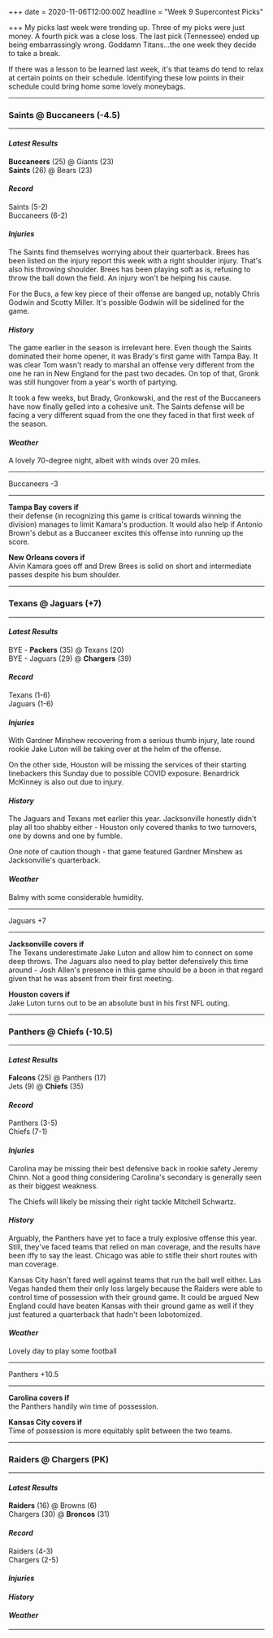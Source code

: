 +++
date = 2020-11-06T12:00:00Z
headline = "Week 9 Supercontest Picks"

+++
My picks last week were trending up. Three of my picks were just money. A fourth pick was a close loss. The last pick (Tennessee) ended up being embarrassingly wrong. Goddamn Titans...the one week they decide to take a break.

If there was a lesson to be learned last week, it's that teams do tend to relax at certain points on their schedule. Identifying these low points in their schedule could bring home some lovely moneybags.

***

### Saints @ Buccaneers (-4.5)

***

#### _Latest Results_

**Buccaneers** (25) @ Giants (23)  
**Saints** (26) @ Bears (23)

#### _Record_

Saints (5-2)  
Buccaneers (6-2)

#### _Injuries_

The Saints find themselves worrying about their quarterback. Brees has been listed on the injury report this week with a right shoulder injury. That's also his throwing shoulder. Brees has been playing soft as is, refusing to throw the ball down the field. An injury won't be helping his cause.

For the Bucs, a few key piece of their offense are banged up, notably Chris Godwin and Scotty Miller. It's possible Godwin will be sidelined for the game.

#### _History_

The game earlier in the season is irrelevant here. Even though the Saints dominated their home opener, it was Brady's first game with Tampa Bay. It was clear Tom wasn't ready to marshal an offense very different from the one he ran in New England for the past two decades. On top of that, Gronk was still hungover from a year's worth of partying.

It took a few weeks, but Brady, Gronkowski, and the rest of the Buccaneers have now finally gelled into a cohesive unit. The Saints defense will be facing a very different squad from the one they faced in that first week of the season.

#### _Weather_

A lovely 70-degree night, albeit with winds over 20 miles.

***

Buccaneers -3

***

**Tampa Bay covers if**  
their defense (in recognizing this game is critical towards winning the division) manages to limit Kamara's production. It would also help if Antonio Brown's debut as a Buccaneer excites this offense into running up the score.

**New Orleans covers if**  
Alvin Kamara goes off and Drew Brees is solid on short and intermediate passes despite his bum shoulder.

***

### Texans @ Jaguars (+7)

***

#### _Latest Results_

BYE - **Packers** (35) @ Texans (20)  
BYE - Jaguars (29) @ **Chargers** (39)

#### _Record_

Texans (1-6)  
Jaguars (1-6)

#### _Injuries_

With Gardner Minshew recovering from a serious thumb injury, late round rookie Jake Luton will be taking over at the helm of the offense.

On the other side, Houston will be missing the services of their starting linebackers this Sunday due to possible COVID exposure. Benardrick McKinney is also out due to injury.

#### _History_

The Jaguars and Texans met earlier this year. Jacksonville honestly didn't play all too shabby either - Houston only covered thanks to two turnovers, one by downs and one by fumble.

One note of caution though - that game featured Gardner Minshew as Jacksonville's quarterback.

#### _Weather_

Balmy with some considerable humidity.

***

Jaguars +7

***

**Jacksonville covers if**  
The Texans underestimate Jake Luton and allow him to connect on some deep throws. The Jaguars also need to play better defensively this time around - Josh Allen's presence in this game should be a boon in that regard given that he was absent from their first meeting. 

**Houston covers if**  
Jake Luton turns out to be an absolute bust in his first NFL outing.

***

### Panthers @ Chiefs (-10.5)

***

#### _Latest Results_

**Falcons** (25) @ Panthers (17)  
Jets (9) @ **Chiefs** (35)

#### _Record_

Panthers (3-5)  
Chiefs (7-1)

#### _Injuries_

Carolina may be missing their best defensive back in rookie safety Jeremy Chinn. Not a good thing considering Carolina's secondary is generally seen as their biggest weakness.

The Chiefs will likely be missing their right tackle Mitchell Schwartz.

#### _History_

Arguably, the Panthers have yet to face a truly explosive offense this year. Still, they've faced teams that relied on man coverage, and the results have been iffy to say the least. Chicago was able to stifle their short routes with man coverage.

Kansas City hasn't fared well against teams that run the ball well either. Las Vegas handed them their only loss largely because the Raiders were able to control time of possession with their ground game. It could be argued New England could have beaten Kansas with their ground game as well if they just featured a quarterback that hadn't been lobotomized.

#### _Weather_

Lovely day to play some football

***

Panthers +10.5

***

**Carolina covers if**  
the Panthers handily win time of possession.

**Kansas City covers if**  
Time of possession is more equitably split between the two teams.

***

### Raiders @ Chargers (PK)

***

#### _Latest Results_

**Raiders** (16) @ Browns (6)  
Chargers (30) @ **Broncos** (31)

#### _Record_

Raiders (4-3)  
Chargers (2-5)

#### _Injuries_

#### _History_

#### _Weather_

***